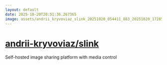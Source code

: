 ```yaml
---
layout: default
date: 2025-10-20T20:51:36.267365
image: assets/andrii_kryvoviaz_slink_20251020_054411_883_20251020_172858--20251020T192858322--cropped.png
---
```


# [andrii-kryvoviaz/slink](https://github.com/andrii-kryvoviaz/slink/)

Self-hosted image sharing platform with media control
